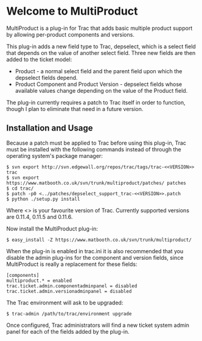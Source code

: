 # Welcome to MultiProduct

MultiProduct is a plug-in for Trac that adds basic multiple product support by allowing per-product components and versions.

This plug-in adds a new field type to Trac, depselect, which is a select field that depends on the value of another select field. Three new fields are then added to the ticket model:

 * Product - a normal select field and the parent field upon which the depselect fields depend.
 * Product Component and Product Version - depselect fields whose available values change depending on the value of the Product field.

The plug-in currently requires a patch to Trac itself in order to function, though I plan to eliminate that need in a future version.

## Installation and Usage

Because a patch must be applied to Trac before using this plug-in, Trac must be installed with the following commands instead of through the operating system's package manager:

    $ svn export http://svn.edgewall.org/repos/trac/tags/trac-<<VERSION>> trac
    $ svn export https://www.matbooth.co.uk/svn/trunk/multiproduct/patches/ patches
    $ cd trac/
    $ patch -p0 <../patches/depselect_support_trac-<<VERSION>>.patch
    $ python ./setup.py install

Where <<VERSION>> is your favourite version of Trac. Currently supported versions are 0.11.4, 0.11.5 and 0.11.6.

Now install the MultiProduct plug-in:

    $ easy_install -Z https://www.matbooth.co.uk/svn/trunk/multiproduct/

When the plug-in is enabled in trac.ini it is also recommended that you disable the admin plug-ins for the component and version fields, since MultiProduct is really a replacement for these fields:

    [components]
    multiproduct.* = enabled
    trac.ticket.admin.componentadminpanel = disabled
    trac.ticket.admin.versionadminpanel = disabled

The Trac environment will ask to be upgraded:

    $ trac-admin /path/to/trac/environment upgrade

Once configured, Trac administrators will find a new ticket system admin panel for each of the fields added by the plug-in.
